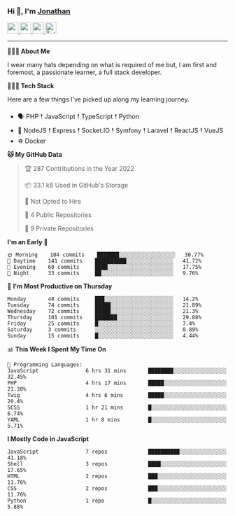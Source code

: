 ### Hi 👋, I'm [Jonathan](https://jonathan-d.ch) 

<p>
  <a href="https://www.twitter.com/redkill2108">
    <img src="https://img.shields.io/badge/twitter-%231DA1F2.svg?&style=for-the-badge&logo=twitter&logoColor=white" height=25>
  </a>
  <a href="https://www.linkedin.com/in/jdebetaz">
    <img src="https://img.shields.io/badge/linkedin-%230077B5.svg?&style=for-the-badge&logo=linkedin&logoColor=white" height=25>
  </a>
  <a href="https://www.instagram.com/jdebetaz/">
    <img src="https://img.shields.io/badge/instagram-%23E4405F.svg?&style=for-the-badge&logo=instagram&logoColor=white" height=25>
  </a>
  <a href="https://wakatime.com/@5c95ead1-71ee-4ecc-9a32-6c2b293dd432">
    <img src="https://wakatime.com/badge/user/5c95ead1-71ee-4ecc-9a32-6c2b293dd432.svg?style=for-the-badge" height=25 alt="Total time coded since Aug 23 2019" />
  </a>
</p>

-------

**🙋🏻‍♂️ About Me** 

<p>I wear many hats depending on what is required of me but, I am first and foremost, a passionate learner, a full stack developer.</p>

**👨🏻‍💻 Tech Stack** 

<p>Here are a few things I've picked up along my learning journey.</p>

- 🗣 PHP 𒑰 JavaScript 𒑰 TypeScript 𒑰 Python
- 🎒 NodeJS 𒑰 Express 𒑰 Socket.IO 𒑰 Symfony 𒑰 Laravel 𒑰 ReactJS 𒑰 VueJS
- ♽ Docker

<!--START_SECTION:waka-->
**🐱 My GitHub Data** 

> 🏆 287 Contributions in the Year 2022
 > 
> 📦 33.1 kB Used in GitHub's Storage 
 > 
> 🚫 Not Opted to Hire
 > 
> 📜 4 Public Repositories 
 > 
> 🔑 9 Private Repositories  
 > 
**I'm an Early 🐤** 

```text
🌞 Morning    104 commits    ███████░░░░░░░░░░░░░░░░░░   30.77% 
🌆 Daytime    141 commits    ██████████░░░░░░░░░░░░░░░   41.72% 
🌃 Evening    60 commits     ████░░░░░░░░░░░░░░░░░░░░░   17.75% 
🌙 Night      33 commits     ██░░░░░░░░░░░░░░░░░░░░░░░   9.76%

```
📅 **I'm Most Productive on Thursday** 

```text
Monday       48 commits     ███░░░░░░░░░░░░░░░░░░░░░░   14.2% 
Tuesday      74 commits     █████░░░░░░░░░░░░░░░░░░░░   21.89% 
Wednesday    72 commits     █████░░░░░░░░░░░░░░░░░░░░   21.3% 
Thursday     101 commits    ███████░░░░░░░░░░░░░░░░░░   29.88% 
Friday       25 commits     █░░░░░░░░░░░░░░░░░░░░░░░░   7.4% 
Saturday     3 commits      ░░░░░░░░░░░░░░░░░░░░░░░░░   0.89% 
Sunday       15 commits     █░░░░░░░░░░░░░░░░░░░░░░░░   4.44%

```


📊 **This Week I Spent My Time On** 

```text
💬 Programming Languages: 
JavaScript               6 hrs 31 mins       ████████░░░░░░░░░░░░░░░░░   32.45% 
PHP                      4 hrs 17 mins       █████░░░░░░░░░░░░░░░░░░░░   21.38% 
Twig                     4 hrs 6 mins        █████░░░░░░░░░░░░░░░░░░░░   20.4% 
SCSS                     1 hr 21 mins        █░░░░░░░░░░░░░░░░░░░░░░░░   6.74% 
YAML                     1 hr 8 mins         █░░░░░░░░░░░░░░░░░░░░░░░░   5.71%

```

**I Mostly Code in JavaScript** 

```text
JavaScript               7 repos             ██████████░░░░░░░░░░░░░░░   41.18% 
Shell                    3 repos             ████░░░░░░░░░░░░░░░░░░░░░   17.65% 
HTML                     2 repos             ███░░░░░░░░░░░░░░░░░░░░░░   11.76% 
CSS                      2 repos             ███░░░░░░░░░░░░░░░░░░░░░░   11.76% 
Python                   1 repo              █░░░░░░░░░░░░░░░░░░░░░░░░   5.88%

```



<!--END_SECTION:waka-->
